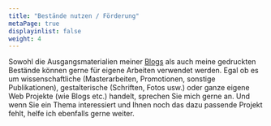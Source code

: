 ```yaml
---
title: "Bestände nutzen / Förderung"
metaPage: true
displayinlist: false
weight: 4
---
```


Sowohl die Ausgangsmaterialien meiner [Blogs](https://projektemacher.org/blogs/) als auch meine gedruckten Bestände können gerne für eigene Arbeiten verwendet werden. Egal ob es um wissenschaftliche (Masterarbeiten, Promotionen, sonstige Publikationen), gestalterische (Schriften, Fotos usw.) oder ganze eigene Web Projekte (wie Blogs etc.) handelt, sprechen Sie mich gerne an. Und wenn Sie ein Thema interessiert und Ihnen noch das dazu passende Projekt fehlt, helfe ich ebenfalls gerne weiter.
